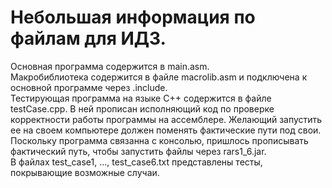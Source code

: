 # Небольшая информация по файлам для ИДЗ.
Основная программа содержится в main.asm.   
Макробиблиотека содержится в файле macrolib.asm и подключена к основной программе через .include.  
Тестирующая программа на языке C++ содержится в файле testCase.cpp. В ней прописан исполняющий код по проверке корректности работы программы на ассемблере. Желающий запустить ее на своем компьютере должен поменять фактические пути под свои. Поскольку программа связанна с консолью, пришлось прописывать фактический путь, чтобы запустить файлы через rars1_6.jar.  
В файлах test_case1, ..., test_case6.txt представлены тесты, покрывающие возможные случаи.
